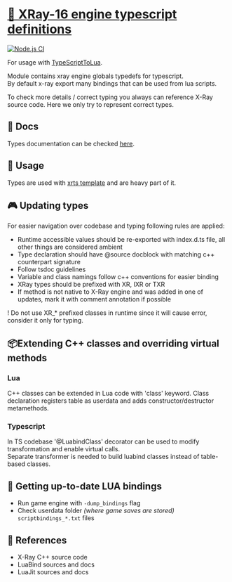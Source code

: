 # [📡 XRay-16 engine typescript definitions](https://github.com/stalker-xrts/xray-16-types)

[![Node.js CI](https://github.com/stalker-xrts/xray-16-types/actions/workflows/build_and_test.yml/badge.svg)](https://github.com/stalker-xrts/xray-16-types/actions/workflows/build_and_test.yml)

For usage with [TypeScriptToLua](https://typescripttolua.github.io/docs/getting-started).

<p>
Module contains xray engine globals typedefs for typescript. <br/>
By default x-ray export many bindings that can be used from lua scripts.

To check more details / correct typing you always can reference X-Ray source code.
Here we only try to represent correct types.

</p>

## 🗻 Docs

Types documentation can be checked [here](https://stalker-xrts.github.io/xray-16-types/modules.html).

## 🧱 Usage

Types are used with [xrts template](https://github.com/stalker-xrts/stalker-xrts-template) and are heavy part of it.

## 🎮 Updating types

For easier navigation over codebase and typing following rules are applied:

- Runtime accessible values should be re-exported with index.d.ts file, all other things are considered ambient
- Type declaration should have \@source docblock with matching c++ counterpart signature
- Follow tsdoc guidelines
- Variable and class namings follow c++ conventions for easier binding
- XRay types should be prefixed with XR, IXR or TXR
- If method is not native to X-Ray engine and was added in one of updates, mark it with comment annotation if possible

! Do not use XR\_\* prefixed classes in runtime since it will cause error, consider it only for typing.

## 📦Extending C++ classes and overriding virtual methods

### Lua

<p>
C++ classes can be extended in Lua code with 'class' keyword. 
Class declaration registers table as userdata and adds constructor/destructor metamethods. <br/>
</p>

### Typescript

<p>
In TS codebase '@LuabindClass' decorator can be used to modify transformation and enable virtual calls. <br/>
Separate transformer is needed to build luabind classes instead of table-based classes.
</p>

## 🧱 Getting up-to-date LUA bindings

- Run game engine with `-dump_bindings` flag
- Check userdata folder _(where game saves are stored)_ `scriptbindings_*.txt` files

## 🧲 References

- X-Ray C++ source code
- LuaBind sources and docs
- LuaJit sources and docs
